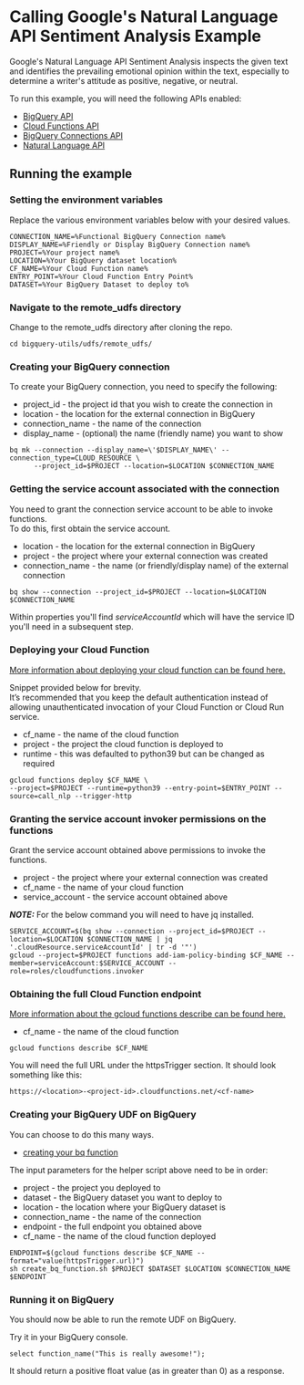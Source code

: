 # Calling Google's Natural Language API Sentiment Analysis Example 

Google's Natural Language API Sentiment Analysis inspects the given text and identifies the prevailing emotional opinion within the text, especially to determine a writer's attitude as positive, negative, or neutral.  

To run this example, you will need the following APIs enabled:
* [BigQuery API](https://cloud.google.com/bigquery/docs)
* [Cloud Functions API](https://cloud.google.com/functions/docs)
* [BigQuery Connections API](https://cloud.google.com/bigquery/docs/working-with-connections#enable_the_connection_service)
* [Natural Language API](https://cloud.google.com/natural-language/docs/setup#api)

## Running the example

### Setting the environment variables 

Replace the various environment variables below with your desired values.
```
CONNECTION_NAME=%Functional BigQuery Connection name% 
DISPLAY_NAME=%Friendly or Display BigQuery Connection name%
PROJECT=%Your project name% 
LOCATION=%Your BigQuery dataset location% 
CF_NAME=%Your Cloud Function name%
ENTRY_POINT=%Your Cloud Function Entry Point%
DATASET=%Your BigQuery Dataset to deploy to%
```

### Navigate to the remote_udfs directory
Change to the remote_udfs directory after cloning the repo. 
```
cd bigquery-utils/udfs/remote_udfs/ 
```

### Creating your BigQuery connection 

To create your BigQuery connection, you need to specify the following:
* project_id - the project id that you wish to create the connection in
* location - the location for the external connection in BigQuery
* connection_name - the name of the connection 
* display_name - (optional) the name (friendly name) you want to show 

```
bq mk --connection --display_name=\'$DISPLAY_NAME\' --connection_type=CLOUD_RESOURCE \
      --project_id=$PROJECT --location=$LOCATION $CONNECTION_NAME
```

### Getting the service account associated with the connection

You need to grant the connection service account to be able to invoke functions.  
To do this, first obtain the service account. 
* location - the location for the external connection in BigQuery
* project - the project where your external connection was created
* connection_name - the name (or friendly/display name) of the external connection

```
bq show --connection --project_id=$PROJECT --location=$LOCATION $CONNECTION_NAME
```

Within properties you'll find *serviceAccountId* which will have the service ID you'll need in a subsequent step.

### Deploying your Cloud Function

[More information about deploying your cloud function can be found here.](https://cloud.google.com/functions/docs/deploy)

Snippet provided below for brevity.  
It’s recommended that you keep the default authentication instead of allowing unauthenticated invocation of your Cloud Function or Cloud Run service.

* cf_name - the name of the cloud function
* project - the project the cloud function is deployed to 
* runtime - this was defaulted to python39 but can be changed as required 
```
gcloud functions deploy $CF_NAME \
--project=$PROJECT --runtime=python39 --entry-point=$ENTRY_POINT --source=call_nlp --trigger-http
```

### Granting the service account invoker permissions on the functions

Grant the service account obtained above permissions to invoke the functions.
* project - the project where your external connection was created
* cf_name - the name of your cloud function 
* service_account - the service account obtained above

**_NOTE:_** For the below command you will need to have jq installed. 

```
SERVICE_ACCOUNT=$(bq show --connection --project_id=$PROJECT --location=$LOCATION $CONNECTION_NAME | jq '.cloudResource.serviceAccountId' | tr -d '"')
gcloud --project=$PROJECT functions add-iam-policy-binding $CF_NAME --member=serviceAccount:$SERVICE_ACCOUNT --role=roles/cloudfunctions.invoker
```

### Obtaining the full Cloud Function endpoint

[More information about the gcloud functions describe can be found here.](https://cloud.google.com/sdk/gcloud/reference/functions/describe)
* cf_name - the name of the cloud function
```
gcloud functions describe $CF_NAME
```

You will need the full URL under the httpsTrigger section.
It should look something like this:
```
https://<location>-<project-id>.cloudfunctions.net/<cf-name>
```

### Creating your BigQuery UDF on BigQuery

You can choose to do this many ways.  
* [creating your bq function](/remote_udfs/nlp/create_bq_function.sh) 

The input parameters for the helper script above need to be in order:
* project - the project you deployed to 
* dataset - the BigQuery dataset you want to deploy to 
* location - the location where your BigQuery dataset is 
* connection_name - the name of the connection 
* endpoint - the full endpoint you obtained above
* cf_name - the name of the cloud function deployed

```
ENDPOINT=$(gcloud functions describe $CF_NAME --format="value(httpsTrigger.url)")
sh create_bq_function.sh $PROJECT $DATASET $LOCATION $CONNECTION_NAME $ENDPOINT
```

### Running it on BigQuery
You should now be able to run the remote UDF on BigQuery.

Try it in your BigQuery console. 
```
select function_name("This is really awesome!");
```

It should return a positive float value (as in greater than 0) as a response.

